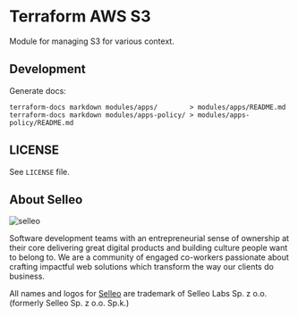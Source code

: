 # Terraform AWS S3

Module for managing S3 for various context.

## Development

Generate docs:
```
terraform-docs markdown modules/apps/        > modules/apps/README.md
terraform-docs markdown modules/apps-policy/ > modules/apps-policy/README.md
```

## LICENSE

See `LICENSE` file.

## About Selleo

![selleo](https://raw.githubusercontent.com/Selleo/selleo-resources/master/public/github_footer.png)

Software development teams with an entrepreneurial sense of ownership at their core delivering great digital products and building culture people want to belong to. We are a community of engaged co-workers passionate about crafting impactful web solutions which transform the way our clients do business.

All names and logos for [Selleo](https://selleo.com/about) are trademark of Selleo Labs Sp. z o.o. (formerly Selleo Sp. z o.o. Sp.k.)
